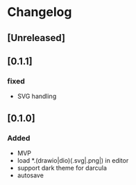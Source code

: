 <!-- Keep a Changelog guide -> https://keepachangelog.com -->

# Changelog

## [Unreleased]

## [0.1.1]

### fixed
-   SVG handling

## [0.1.0]

### Added
-   MVP
-   load *.(drawio|dio)(.svg|.png|) in editor
-   support dark theme for darcula
-   autosave

